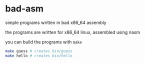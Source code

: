 # bad-asm

simple programs written in bad x86_64 assembly

the programs are written for x86_64 linux, assembled using nasm

you can build the programs with `make`
```bash
make guess # creates bin/guess
make hello # creates bin/hello
```
